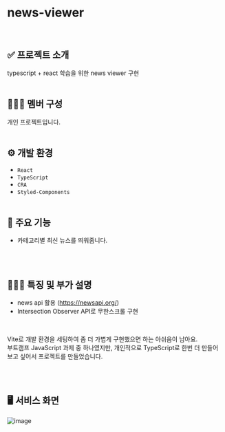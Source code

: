 # news-viewer
<br />

## ✅ 프로젝트 소개
  typescript + react 학습을 위한 news viewer 구현
<br /><br />

## 🧑‍🤝‍🧑 멤버 구성
  개인 프로젝트입니다.
<br /><br />

## ⚙ 개발 환경
  - `React`
  - `TypeScript`
  - `CRA`
  - `Styled-Components`
<br /><br />

## 📌 주요 기능
  - 카테고리별 최신 뉴스를 띄워줍니다.
    
<br /><br />

## 👩🏻‍💻 특징 및 부가 설명
  - news api 활용 (https://newsapi.org/)
  - Intersection Observer API로 무한스크롤 구현
<br />
    <p>Vite로 개발 환경을 세팅하여 좀 더 가볍게 구현했으면 하는 아쉬움이 남아요. <br />
    부트캠프 JavaScript 과제 중 하나였지만, 개인적으로 TypeScript로 한번 더 만들어 보고 싶어서 프로젝트를 만들었습니다.</p>
<br /><br />

## 🖥️ 서비스 화면
![image](https://github.com/bananashow/news-viewer/assets/85798544/3b16b4e8-72e0-4d9a-b9fe-59800f5e8d0d)

